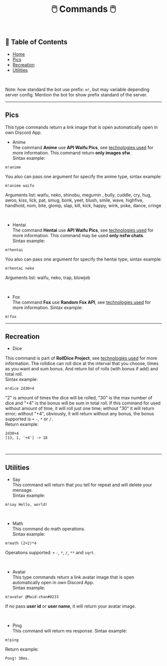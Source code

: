 <h1 align="center">🖱️ Commands 🖱️</h1>

<!-- ---------------------------------------------- -->
<br>

## 📝 Table of Contents

- [Home](../)
- [Pics](#pics)
- [Recreation](#recreation)
- [Utilities](#utilities)

<br>

Note: how standard the bot use prefix: ``m!``, but may variable depending server config. Mention the bot for show prefix standard of the server. 

---
<!-- ---------------------------------------------- -->

## Pics <a name="pics"></a>
This type commands return a link image that is open automatically open in own Discord App. <br>
- Anime <br>
The command **Anime** use **API Waifu Pics**, see [technologies used](#Technologies_Used) for more information. This command return **only images sfw**. <br>
Sintax example:
```
m!anime
``` 
You also can pass one argument for specify the anime type, sintax example:
```
m!anime waifu
```
Arguments list: waifu, neko, shinobu, megumin , bully, cuddle, cry, hug, awoo, kiss, lick, pat, smug, bonk, yeet, blush, smile, wave, highfive, handhold, nom, bite, glomp, slap, kill, kick, happy, wink, poke, dance, cringe

<br>

- Hentai <br>
The command **Hentai** use **API Waifu Pics**, see [technologies used](#Technologies_Used) for more information. This command may be used **only nsfw chats**.<br>
Sintax example:
```
m!hentai
```
You also can pass one argument for specify the hentai type, sintax example:
```
m!hentai neko
```
Arguments list: waifu, neko, trap, blowjob

<br>

- Fox <br>
The command **Fox** use **Random Fox API**, see [technologies used](#Technologies_Used) for more information.
Sintax example:
```
m!fox
```

---
## Recreation <a name="recreation"></a>
- Dice <br>

This command is part of **RollDice Project**, see [technologies used](#Technologies_Used) for more information. The rolldice can roll dice at the interval that you choose, times as you want and sum bonus. And return list of rolls (with bonus if add) and total roll.<br>
Sintax example:
```
m!dice 2d30+4
``` 
"2" is amount of times the dice will be rolled, "30" is the max number of dice and "+4" is the bonus will be sum in total roll. If this command for used without amount of time, it will roll just one time; without "30" it will return error; without "+4", obviously, it will return without any bonus, the bonus supported is ``+`` ``-``, ``*`` or ``/``. <br>
Return example:
```
2d30+4
[13, 1, '+4'] -> 18
```

<br>

---
## Utilities <a name="utilities"></a>
- Say <br>
This command will return that you tell for repeat and will delete your mensage. <br>
Sintax example:
```
m!say Hello, world!
```
<br>

- Math <br>
This command do math operations. <br>
Sintax example:
```
m!math (2+2)*4
```
Operations supported: ``+`` ``-``, ``*``, ``/``, ``**`` and ``sqrt``.

<br>

- Avatar <br>
This type commands return a link avatar image that is open automatically open in own Discord App. <br>
Sintax example:
```
m!avatar @Maid-chan#0233
```
If no pass **user id** or **user name**, it will return your avatar image.

<br>

- Ping <br>
This command will return ms response.
Sintax example:
```
m!ping
```
Return example:
```
Pong! 38ms.
```
